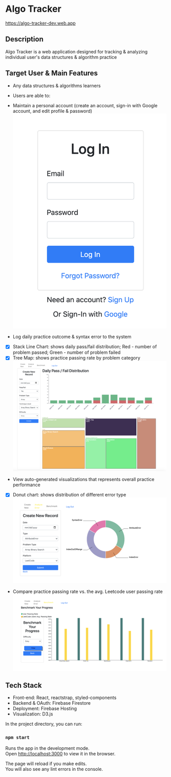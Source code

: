 # Algo Tracker
https://algo-tracker-dev.web.app

## Description
Algo Tracker is a web application designed for tracking & analyzing individual user's data structures & algorithm practice

## Target User & Main Features
- Any data structures & algorithms learners
- Users are able to:
- Maintain a personal account (create an account, sign-in with Google account, and edit profile & password)
![Image of Login](https://github.com/karin6543/AlgoTracker/blob/master/public/login.png)

- Log daily practice outcome & syntax error to the system
- [x] Stack Line Chart: shows daily pass/fail distribution; Red - number of problem passed; Green - number of problem failed
- [x] Tree Map: shows practice passing rate by problem category
![Image of Dashboard](https://github.com/karin6543/AlgoTracker/blob/master/public/dashboard.png)

- View auto-generated visualizations that represents overall practice performance
- [x] Donut chart: shows distribution of different error type
![Image of Error](https://github.com/karin6543/AlgoTracker/blob/master/public/error.png)

- Compare practice passing rate vs. the avg. Leetcode user passing rate
![Image of Benchmark](https://github.com/karin6543/AlgoTracker/blob/master/public/benchmark.png)

## Tech Stack
- Front-end: React, reactstrap, styled-components
- Backend & OAuth: Firebase Firestore
- Deployment: Firebase Hosting
- Visualization: D3.js

In the project directory, you can run:

### `npm start`

Runs the app in the development mode.<br />
Open [http://localhost:3000](http://localhost:3000) to view it in the browser.

The page will reload if you make edits.<br />
You will also see any lint errors in the console.


